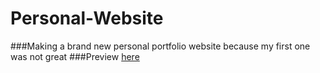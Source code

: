 # Personal-Website

###Making a brand new personal portfolio website because my first one was not great
###Preview [here](https://sas5580.github.io/Personal-Website/)

